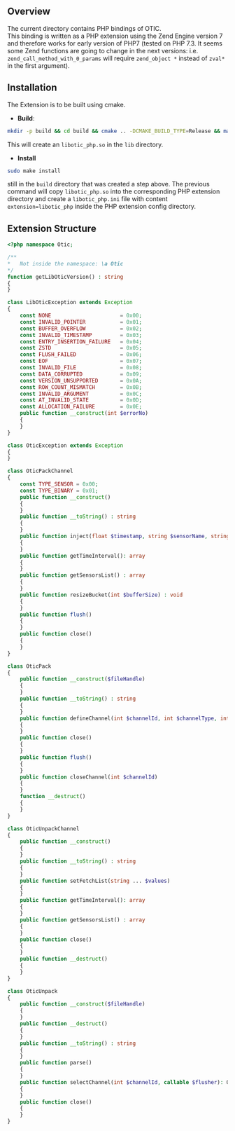 ## Overview  
The current directory contains PHP bindings of OTIC.  
This binding is written as a PHP extension using the Zend Engine version 7 and therefore works for early version of PHP7 
(tested on PHP 7.3. It seems some Zend functions are going to change in the next versions: i.e. `zend_call_method_with_0_params` 
will require `zend_object *`  instead of `zval*` in the first argument).  

## Installation  
The Extension is to be built using cmake.  
 - **Build**:  
```bash
mkdir -p build && cd build && cmake .. -DCMAKE_BUILD_TYPE=Release && make
```
This will create an `libotic_php.so` in the `lib` directory.  
 - **Install**
```bash
sudo make install
```
still in the `build` directory that was created a step above. The previous command will copy `libotic_php.so` into the 
corresponding PHP extension directory and create a `libotic_php.ini` file with content `extension=libotic_php` inside the 
 PHP extension config directory.  
 
## Extension Structure  
```php
<?php namespace Otic;

/**
*   Not inside the namespace: \a Otic
*/
function getLibOticVersion() : string
{
}

class LibOticException extends Exception
{
    const NONE                      = 0x00;
    const INVALID_POINTER           = 0x01;
    const BUFFER_OVERFLOW           = 0x02;
    const INVALID_TIMESTAMP         = 0x03;
    const ENTRY_INSERTION_FAILURE   = 0x04;
    const ZSTD                      = 0x05;
    const FLUSH_FAILED              = 0x06;
    const EOF                       = 0x07;
    const INVALID_FILE              = 0x08;
    const DATA_CORRUPTED            = 0x09;
    const VERSION_UNSUPPORTED       = 0x0A;
    const ROW_COUNT_MISMATCH        = 0x0B;
    const INVALID_ARGUMENT          = 0x0C;
    const AT_INVALID_STATE          = 0x0D;
    const ALLOCATION_FAILURE        = 0x0E;
    public function __construct(int $errorNo)
    {
    }
}

class OticException extends Exception
{
}

class OticPackChannel
{
    const TYPE_SENSOR = 0x00;
    const TYPE_BINARY = 0x01;
    public function __construct()
    {
    }
    public function __toString() : string
    {
    }
    public function inject(float $timestamp, string $sensorName, string $sensorUnit, $value)
    {
    }
    public function getTimeInterval(): array
    {
    }
    public function getSensorsList() : array
    {
    }
    public function resizeBucket(int $bufferSize) : void
    {
    }
    public function flush()
    {
    }
    public function close()
    {
    }
}

class OticPack
{
    public function __construct($fileHandle)
    {
    }
    public function __toString() : string
    {
    }
    public function defineChannel(int $channelId, int $channelType, int $features) : OticPackChannel
    {
    }
    public function close()
    {
    }
    public function flush()
    {
    }
    public function closeChannel(int $channelId)
    {
    }
    function __destruct()
    {
    }
}

class OticUnpackChannel
{
    public function __construct()
    {
    }
    public function __toString() : string
    {
    }
    public function setFetchList(string ... $values)
    {
    }
    public function getTimeInterval(): array
    {
    }
    public function getSensorsList() : array
    {
    }
    public function close()
    {
    }
    public function __destruct()
    {
    }
}

class OticUnpack
{
    public function __construct($fileHandle)
    {
    }
    public function __destruct()
    {
    }
    public function __toString() : string
    {
    }
    public function parse()
    {
    }
    public function selectChannel(int $channelId, callable $flusher): OticUnpackChannel
    {
    }
    public function close()
    {
    }
}

```
